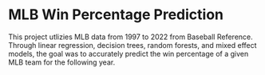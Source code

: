 # MLB Win Percentage Prediction

This project utlizies MLB data from 1997 to 2022 from Baseball Reference. Through linear regression, decision trees, random forests, and mixed effect models, the goal was to accurately predict the win percentage of a given MLB team for the following year. 

